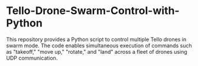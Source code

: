 # Tello-Drone-Swarm-Control-with-Python
This repository provides a Python script to control multiple Tello drones in swarm mode. The code enables simultaneous execution of commands such as "takeoff," "move up," "rotate," and "land" across a fleet of drones using UDP communication.
